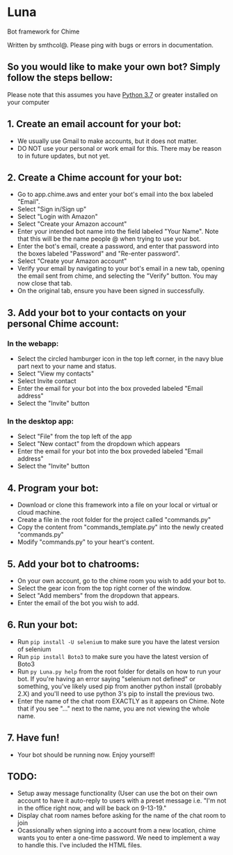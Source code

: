 # Luna

Bot framework for Chime

Written by smthcol@. Please ping with bugs or errors in documentation.

## So you would like to make your own bot? Simply follow the steps bellow:

Please note that this assumes you have [Python 3.7](https://www.python.org/downloads/) or greater installed on your computer

## 1. Create an email account for your bot:
* We usually use Gmail to make accounts, but it does not matter. 
* DO NOT use your personal or work email for this. There may be reason to in future updates, but not yet.

## 2. Create a Chime account for your bot:
* Go to app.chime.aws and enter your bot's email into the box labeled "Email". 
* Select "Sign in/Sign up"
* Select "Login with Amazon"
* Select "Create your Amazon account"
* Enter your intended bot name into the field labeled "Your Name". Note that this will be the name people @ when trying to use your bot.
* Enter the bot's email, create a password, and enter that password into the boxes labeled "Password" and "Re-enter password".
* Select "Create your Amazon account"
* Verify your email by navigating to your bot's email in a new tab, opening the email sent from chime, and selecting the "Verify" button. You may now close that tab.
* On the original tab, ensure you have been signed in successfully.

## 3. Add your bot to your contacts on your personal Chime account:
### In the webapp:
* Select the circled hamburger icon in the top left corner, in the navy blue part next to your name and status.
* Select "View my contacts"
* Select Invite contact
* Enter the email for your bot into the box proveded labeled "Email address"
* Select the "Invite" button
### In the desktop app:
* Select "File" from the top left of the app
* Select "New contact" from the dropdown which appears
* Enter the email for your bot into the box proveded labeled "Email address"
* Select the "Invite" button

## 4. Program your bot:
* Download or clone this framework into a file on your local or virtual or cloud machine.
* Create a file in the root folder for the project called "commands.py"
* Copy the content from "commands_template.py" into the newly created "commands.py"
* Modify "commands.py" to your heart's content.

## 5. Add your bot to chatrooms:
* On your own account, go to the chime room you wish to add your bot to.
* Select the gear icon from the top right corner of the window.
* Select "Add members" from the dropdown that appears.
* Enter the email of the bot you wish to add.

## 6. Run your bot:
* Run `pip install -U selenium` to make sure you have the latest version of selenium
* Run `pip install Boto3` to make sure you have the latest version of Boto3
* Run `py Luna.py help` from the root folder for details on how to run your bot. If you're having an error saying "selenium not defined" or something, you've likely used pip from another python install (probably 2.X) and you'll need to use python 3's pip to install the previous two.  
* Enter the name of the chat room EXACTLY as it appears on Chime. Note that if you see "..." next to the name, you are not viewing the whole name.

## 7. Have fun!
* Your bot should be running now. Enjoy yourself!

## TODO:
* Setup away message functionality (User can use the bot on their own account to have it auto-reply to users with a preset message i.e. "I'm not in the office right now, and will be back on 9-13-19."
* Display chat room names before asking for the name of the chat room to join
* Ocassionally when signing into a account from a new location, chime wants you to enter a one-time password. We need to implement a way to handle this. I've included the HTML files.